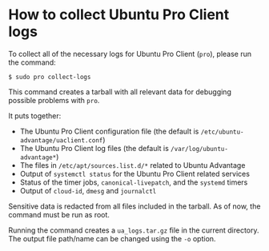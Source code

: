 # How to collect Ubuntu Pro Client logs

To collect all of the necessary logs for Ubuntu Pro Client (`pro`), please run
the command:

```console
$ sudo pro collect-logs
```

This command creates a tarball with all relevant data for debugging possible
problems with `pro`.

It puts together:

* The Ubuntu Pro Client configuration file (the default is
  `/etc/ubuntu-advantage/uaclient.conf`)
* The Ubuntu Pro Client log files (the default is `/var/log/ubuntu-advantage*`)
* The files in `/etc/apt/sources.list.d/*` related to Ubuntu Advantage
* Output of `systemctl status` for the Ubuntu Pro Client related services
* Status of the timer jobs, `canonical-livepatch`, and the `systemd` timers
* Output of `cloud-id`, `dmesg` and `journalctl`

Sensitive data is redacted from all files included in the tarball. As of now,
the command must be run as root.

Running the command creates a `ua_logs.tar.gz` file in the current directory.
The output file path/name can be changed using the `-o` option.
